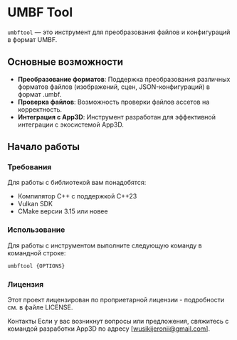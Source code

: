 # UMBF Tool

`umbftool` — это инструмент для преобразования файлов и конфигураций в формат UMBF.

## Основные возможности

- **Преобразование форматов**: Поддержка преобразования различных форматов файлов (изображений, сцен, JSON-конфигураций) в формат .umbf.
- **Проверка файлов**: Возможность проверки файлов ассетов на корректность.
- **Интеграция с App3D**: Инструмент разработан для эффективной интеграции с экосистемой App3D.

## Начало работы

### Требования

Для работы с библиотекой вам понадобятся:

- Компилятор C++ с поддержкой C++23
- Vulkan SDK
- CMake версии 3.15 или новее

### Использование
Для работы с инструментом выполните следующую команду в командной строке:
```sh
umbftool {OPTIONS}
```

### Лицензия
Этот проект лицензирован по проприетарной лицензии - подробности см. в файле LICENSE.

Контакты
Если у вас возникнут вопросы или предложения, свяжитесь с командой разработки App3D по адресу [wusikijeronii@gmail.com].